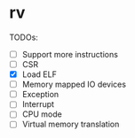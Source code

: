 # rv

TODOs:

- [ ] Support more instructions
- [ ] CSR
- [x] Load ELF
- [ ] Memory mapped IO devices
- [ ] Exception
- [ ] Interrupt
- [ ] CPU mode
- [ ] Virtual memory translation
